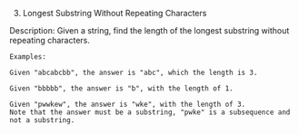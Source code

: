 3. Longest Substring Without Repeating Characters

Description:
    Given a string, find the length of the longest substring without repeating characters.

    Examples:

    Given "abcabcbb", the answer is "abc", which the length is 3.

    Given "bbbbb", the answer is "b", with the length of 1.

    Given "pwwkew", the answer is "wke", with the length of 3.
    Note that the answer must be a substring, "pwke" is a subsequence and not a substring.
